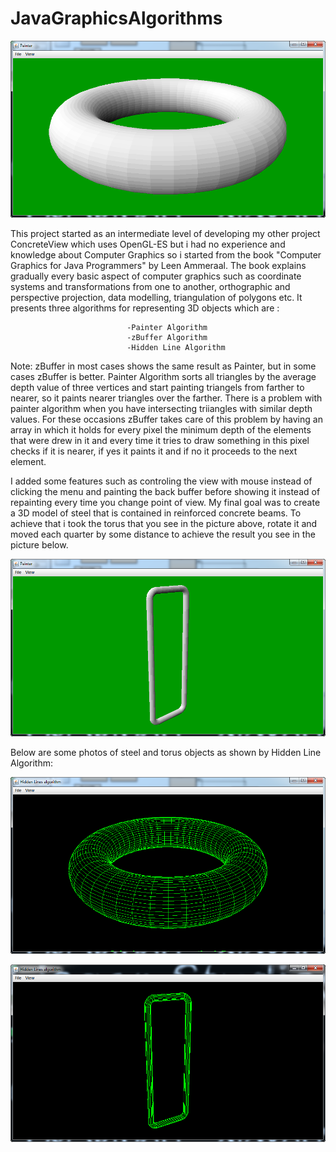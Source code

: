 # JavaGraphicsAlgorithms

![alt text](https://github.com/k1s4g4/JavaGraphicsAlgorithms/blob/master/pics/painter.png)

  This project started as an intermediate level of developing my other project ConcreteView which uses OpenGL-ES but i had no experience and knowledge about Computer Graphics so i started from the book "Computer Graphics for Java Programmers" by Leen Ammeraal. The book explains gradually every basic aspect of computer graphics such as coordinate systems and transformations from one to another, orthographic and perspective projection, data modelling, triangulation of polygons etc. It presents three algorithms for representing 3D objects which are :  
  
                              -Painter Algorithm
                              -zBuffer Algorithm
                              -Hidden Line Algorithm
                              
  Note: zBuffer in most cases shows the same result as Painter, but in some cases zBuffer is better. Painter Algorithm sorts all triangles by the average depth value of three vertices and start painting triangels from farther to nearer, so it paints nearer triangles over the farther. There is a problem with painter algorithm when you have intersecting triiangles with similar depth values. For these occasions zBuffer takes care of this problem by having an array in which it holds for every pixel the minimum depth of the elements that were drew in it and every time it tries to draw something in this pixel checks if it is nearer, if yes it paints it and if no it proceeds to the next element.

  I added some features such as controling the view with mouse instead of clicking the menu and painting the back buffer before showing it instead of repainting every time you change point of view. My final goal was to create a 3D model of steel that is contained in reinforced concrete beams. To achieve that i took the torus that you see in the picture above, rotate it and moved each quarter by some distance to achieve the result you see in the picture below.

![alt text](https://github.com/k1s4g4/JavaGraphicsAlgorithms/blob/master/pics/steel.png)


  


Below are some photos of steel and torus objects as shown by Hidden Line Algorithm:


![alt text](https://github.com/k1s4g4/JavaGraphicsAlgorithms/blob/master/pics/hiddenLines.png)

![alt text](https://github.com/k1s4g4/JavaGraphicsAlgorithms/blob/master/pics/steelLines.png)
